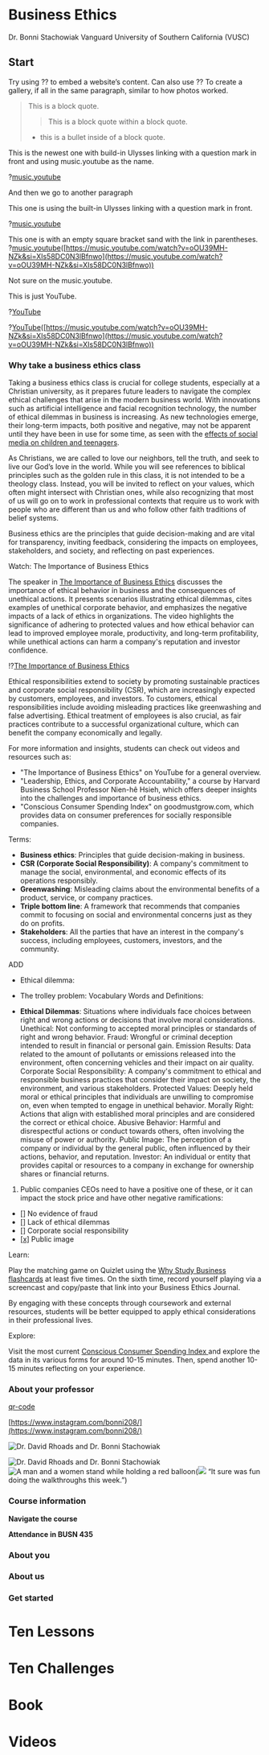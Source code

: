 # Business Ethics
Dr. Bonni Stachowiak
Vanguard University of Southern California (VUSC)

## Start

Try using ?? to embed a website’s content. 
Can also use ?? To create a gallery, if all in the same paragraph, similar to how photos worked. 

> This is a block quote. 
>  
> > This is a block quote within a block quote. 
> 
> * this is a bullet inside of a block quote. 

This is the newest one with build-in Ulysses linking with a question mark in front and using music.youtube as the name. 


?[music.youtube](https://music.youtube.com/watch?v=n-fb9HNidNo&si=x8J5Vv9lnTeSfXKe)

And then we go to another paragraph 

This one is using the built-in Ulysses linking with a question mark in front. 

?[music.youtube](https://music.youtube.com/watch?v=oOU39MH-NZk&si=XIs58DC0N3lBfnwo)

This one is with an empty square bracket sand with the link in parentheses. 
?[music.youtube](#)([https://music.youtube.com/watch?v=oOU39MH-NZk&si=XIs58DC0N3lBfnwo](https://music.youtube.com/watch?v=oOU39MH-NZk&si=XIs58DC0N3lBfnwo))

Not sure on the music.youtube. 

This is just YouTube. 

?[YouTube](https://music.youtube.com/watch?v=oOU39MH-NZk&si=XIs58DC0N3lBfnwo)

?[YouTube](#)([https://music.youtube.com/watch?v=oOU39MH-NZk&si=XIs58DC0N3lBfnwo](https://music.youtube.com/watch?v=oOU39MH-NZk&si=XIs58DC0N3lBfnwo))

### Why take a business ethics class

Taking a business ethics class is crucial for college students, especially at a Christian university, as it prepares future leaders to navigate the complex ethical challenges that arise in the modern business world. With innovations such as artificial intelligence and facial recognition technology, the number of ethical dilemmas in business is increasing. As new technologies emerge, their long-term impacts, both positive and negative, may not be apparent until they have been in use for some time, as seen with the [effects of social media on children and teenagers](https://online.hbs.edu/blog/post/business-ethics).

As Christians, we are called to love our neighbors, tell the truth, and seek to live our God’s love in the world. While you will see references to biblical principles such as the golden rule in this class, it is not intended to be a theology class. Instead, you will be invited to reflect on your values, which often might intersect with Christian ones, while also recognizing that most of us will go on to work in professional contexts that require us to work with people who are different than us and who follow other faith traditions of belief systems. 

Business ethics are the principles that guide decision-making and are vital for transparency, inviting feedback, considering the impacts on employees, stakeholders, and society, and reflecting on past experiences. 

Watch: The Importance of Business Ethics

The speaker in [The Importance of Business Ethics](https://youtu.be/pHrDUu4Rjtg?si=zQwk5uRGJer-XpZ8) discusses the importance of ethical behavior in business and the consequences of unethical actions. It presents scenarios illustrating ethical dilemmas, cites examples of unethical corporate behavior, and emphasizes the negative impacts of a lack of ethics in organizations. The video highlights the significance of adhering to protected values and how ethical behavior can lead to improved employee morale, productivity, and long-term profitability, while unethical actions can harm a company's reputation and investor confidence.

!?[The Importance of Business Ethics](https://youtu.be/pHrDUu4Rjtg?si=NhVjYxURhCqENN6T)

Ethical responsibilities extend to society by promoting sustainable practices and corporate social responsibility (CSR), which are increasingly expected by customers, employees, and investors. To customers, ethical responsibilities include avoiding misleading practices like greenwashing and false advertising. Ethical treatment of employees is also crucial, as fair practices contribute to a successful organizational culture, which can benefit the company economically and legally.

For more information and insights, students can check out videos and resources such as:

- "The Importance of Business Ethics" on YouTube for a general overview.
- "Leadership, Ethics, and Corporate Accountability," a course by Harvard Business School Professor Nien-hê Hsieh, which offers deeper insights into the challenges and importance of business ethics.
- "Conscious Consumer Spending Index" on goodmustgrow.com, which provides data on consumer preferences for socially responsible companies.

Terms:

- **Business ethics**: Principles that guide decision-making in business.
- **CSR (Corporate Social Responsibility)**: A company's commitment to manage the social, environmental, and economic effects of its operations responsibly.
- **Greenwashing**: Misleading claims about the environmental benefits of a product, service, or company practices.
- **Triple bottom line**: A framework that recommends that companies commit to focusing on social and environmental concerns just as they do on profits.
- **Stakeholders**: All the parties that have an interest in the company's success, including employees, customers, investors, and the community.


ADD
- Ethical dilemma:
- The trolley problem: 
Vocabulary Words and Definitions:

- **Ethical Dilemmas**: Situations where individuals face choices between right and wrong actions or decisions that involve moral considerations.
Unethical: Not conforming to accepted moral principles or standards of right and wrong behavior.
Fraud: Wrongful or criminal deception intended to result in financial or personal gain.
Emission Results: Data related to the amount of pollutants or emissions released into the environment, often concerning vehicles and their impact on air quality.
Corporate Social Responsibility: A company's commitment to ethical and responsible business practices that consider their impact on society, the environment, and various stakeholders.
Protected Values: Deeply held moral or ethical principles that individuals are unwilling to compromise on, even when tempted to engage in unethical behavior.
Morally Right: Actions that align with established moral principles and are considered the correct or ethical choice.
Abusive Behavior: Harmful and disrespectful actions or conduct towards others, often involving the misuse of power or authority.
Public Image: The perception of a company or individual by the general public, often influenced by their actions, behavior, and reputation.
Investor: An individual or entity that provides capital or resources to a company in exchange for ownership shares or financial returns. 


1. Public companies CEOs need to have a positive one of these, or it can impact the stock price and have other negative ramifications: 

- [[]](#) No evidence of fraud
- [[]](#) Lack of ethical dilemmas
- [[]](#) Corporate social responsibility
- [[x]](#) Public image 

Learn:

Play the matching game on Quizlet using the [Why Study Business flashcards](https://quizlet.com/851090987/why-study-business-ethics-busn435-flash-cards/?i=omwnz&x=1qqt) at least five times. On the sixth time, record yourself playing via a screencast and copy/paste that link into your Business Ethics Journal. 

By engaging with these concepts through coursework and external resources, students will be better equipped to apply ethical considerations in their professional lives.

Explore: 

Visit the most current [Conscious Consumer Spending Index ](https://goodmustgrow.com/ccsi.php)and explore the data in its various forms for around 10-15 minutes. Then, spend another 10-15 minutes reflecting on your experience. 

### About your professor

[qr-code](https://www.instagram.com/bonni208/)

[https://www.instagram.com/bonni208/](https://www.instagram.com/bonni208/)

![](2024-11-10-david-and-bonni.jpeg "Dr. David Rhoads and Dr. Bonni Stachowiak")

![Dr. David Rhoads and Dr. Bonni Stachowiak](https://innovatelearning.s3.amazonaws.com/2024-11-10-david-and-bonni.jpeg)
![A man and a women stand while holding a red balloon](#)(![](https://innovatelearning.s3.amazonaws.com/2024-11-10-david-and-bonni.jpeg) “It sure was fun doing the walkthroughs this week.”)

### Course information

**Navigate the course**

**Attendance in BUSN 435**

### About you

### About us

### Get started

# Ten Lessons



# Ten Challenges


# Book


# Videos

